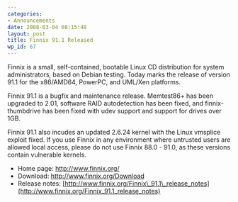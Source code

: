 ```yaml
---
categories:
- Announcements
date: 2008-03-04 08:15:48
layout: post
title: Finnix 91.1 Released
wp_id: 67
---
```

Finnix is a small, self-contained, bootable Linux CD distribution for system administrators, based on Debian testing. Today marks the release of version 91.1 for the x86/AMD64, PowerPC, and UML/Xen platforms.

Finnix 91.1 is a bugfix and maintenance release. Memtest86+ has been upgraded to 2.01, software RAID autodetection has been fixed, and finnix-thumbdrive has been fixed with udev support and support for drives over 1GB.

Finnix 91.1 also incudes an updated 2.6.24 kernel with the Linux vmsplice exploit fixed. If you use Finnix in any environment where untrusted users are allowed local access, please do not use Finnix 88.0 - 91.0, as these versions contain vulnerable kernels.

  * Home page: <http://www.finnix.org/>
  * Download: <http://www.finnix.org/Download>
  * Release notes: [http://www.finnix.org/Finnix\_91.1\_release_notes](http://www.finnix.org/Finnix_91.1_release_notes)

